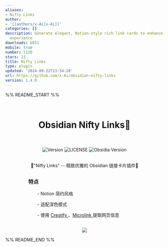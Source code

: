 ```yaml
---
aliases:
- Nifty Links
author:
- '[[authors/x-Ai|x-Ai]]'
categories: []
description: Generate elegant, Notion-style rich link cards to enhance your note-taking
  experience
downloads: 6651
mobile: true
number: 1120
stars: 23
title: Nifty Links
type: plugin
updated: '2024-09-22T13:34:20'
url: https://github.com/x-Ai/obsidian-nifty-links
version: 1.4.0
---
```


%% README_START %%

<br>
<h1 align="center">Obsidian Nifty Links👋
<br>
<br>
</h1>


<div align="center">
  <!-- Platform -->
  <a>
    <img src="https://img.shields.io/badge/Version-1.4.0-green?color=gerrn&style=flat-square" alt="Version">
  </a>
  <!-- License -->
  <a>
    <img src="https://img.shields.io/github/license/x-Ai/obsidian-nifty-links?color=gerrn&style=flat-square" alt="LICENSE">
  </a>
  <!-- ❤︎ -->
  <a>
    <img src="https://img.shields.io/badge/Support Obsidia Ver-All-green?color=gerrn&style=flat-square" alt="Obsidia Version">
  </a>
</div>
<br>

  <p align="center">🌟"Nifty Links" -- 精致优雅的 Obsidian 链接卡片插件🌟</p>
<h2 align="center"></h2>

### &emsp;&emsp; &emsp;&emsp; 特点
&emsp;&emsp;&emsp;&emsp;&emsp;&emsp;&emsp;  - Notion 简约风格

&emsp;&emsp;&emsp;&emsp;&emsp;&emsp;&emsp;  - 适配深色模式
<p>&emsp;&emsp;&emsp;&emsp;&emsp;&emsp;&emsp;  - 使用 <a href="https://www.crestify.com/">Crestify </a>、<a href="https://microlink.io/">Microlink </a>提取网页信息</p>
<h2 align="center"></h2>
<p align="center"><img src="https://github.com/x-Ai/obsidian-nifty-links/assets/5061489/3ff256d1-9f1b-4a5f-9ab7-4f1012c90981"></p>



%% README_END %%